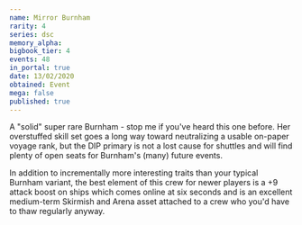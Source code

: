 ```yaml
---
name: Mirror Burnham
rarity: 4
series: dsc
memory_alpha:
bigbook_tier: 4
events: 48
in_portal: true
date: 13/02/2020
obtained: Event
mega: false
published: true
---
```


A "solid" super rare Burnham - stop me if you've heard this one before. Her overstuffed skill set goes a long way toward neutralizing a usable on-paper voyage rank, but the DIP primary is not a lost cause for shuttles and will find plenty of open seats for Burnham's (many) future events.

In addition to incrementally more interesting traits than your typical Burnham variant, the best element of this crew for newer players is a +9 attack boost on ships which comes online at six seconds and is an excellent medium-term Skirmish and Arena asset attached to a crew who you'd have to thaw regularly anyway.
